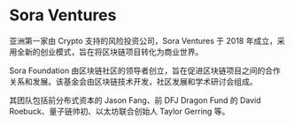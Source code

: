 # Sora Ventures

亚洲第一家由 Crypto 支持的风险投资公司，Sora Ventures 于 2018 年成立，采用全新的创业模式，旨在将区块链项目转化为商业世界。

Sora Foundation 由区块链社区的领导者创立，旨在促进区块链项目之间的合作关系和发展。该基金会由区块链技术开发，社区发展和学术研讨会组成。

其团队包括前分布式资本的 Jason Fang、前 DFJ Dragon Fund 的 David Roebuck、量子链帅初、以太坊联合创始人 Taylor Gerring 等。
